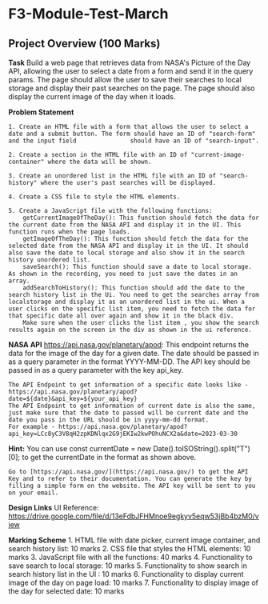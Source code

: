 # F3-Module-Test-March
## Project Overview (100 Marks)

**Task**
    Build a web page that retrieves data from NASA's Picture of the Day API, allowing the user to select a date from a form and send it in the query params. The page should allow the user to save their searches to local storage and display their past searches on the page. The page should also display the current image of the day when it loads.

**Problem Statement**

    1. Create an HTML file with a form that allows the user to select a date and a submit button. The form should have an ID of "search-form" and the input field               should have an ID of "search-input".

    2. Create a section in the HTML file with an ID of "current-image-container" where the data will be shown.

    3. Create an unordered list in the HTML file with an ID of "search-history" where the user's past searches will be displayed.

    4. Create a CSS file to style the HTML elements.

    5. Create a JavaScript file with the following functions:
        getCurrentImageOfTheDay(): This function should fetch the data for the current date from the NASA API and display it in the UI. This function runs when the page loads.
        getImageOfTheDay(): This function should fetch the data for the selected date from the NASA API and display it in the UI. It should also save the date to local storage and also show it in the search history unordered list.
        saveSearch(): This function should save a date to local storage. As shown in the recording, you need to just save the dates in an array.
        addSearchToHistory(): This function should add the date to the search history list in the Ui. You need to get the searches array from localstorage and display it as an unordered list in the ui. When a user clicks on the specific list item, you need to fetch the data for that specific date all over again and show it in the black div.
        Make sure when the user clicks the list item , you show the search results again on the screen in the div as shown in the ui reference.

**NASA API**
    https://api.nasa.gov/planetary/apod: This endpoint returns the data for the image of the day for a given date. The date should be passed in as a query parameter in the format YYYY-MM-DD. The API key should be passed in as a query parameter with the key api_key.

    The API Endpoint to get information of a specific date looks like - https://api.nasa.gov/planetary/apod?date=${date}&api_key=${your_api_key}
    The API Endpoint to get information of current date is also the same, just make sure that the date to passed will be current date and the date you pass in the URL should be in yyyy-mm-dd format.
    For example - https://api.nasa.gov/planetary/apod?api_key=LCc8yC3V8qH2zpKDNlqx2G9jEKIw2kwPOhuNCX2a&date=2023-03-30

**Hint:**
    You can use const currentDate = new Date().toISOString().split("T")[0]; to get the currentDate in the format as shown above.

    Go to [https://api.nasa.gov/](https://api.nasa.gov/) to get the API Key and to refer to their documentation. You can generate the key by filling a simple form on the website. The API key will be sent to you on your email.
**Design Links**
    UI Reference:
    https://drive.google.com/file/d/13eFdbJFHMnoe9egkyv5eqw53jBb4bzM0/view

**Marking Scheme**
    1. HTML file with date picker, current image container, and search history list: 10 marks
    2. CSS file that styles the HTML elements: 10 marks
    3. JavaScript file with all the functions: 40 marks
    4. Functionality to save search to local storage: 10 marks
    5. Functionality to show search in search history list in the UI : 10 marks
    6. Functionality to display current image of the day on page load: 10 marks
    7. Functionality to display image of the day for selected date: 10 marks
